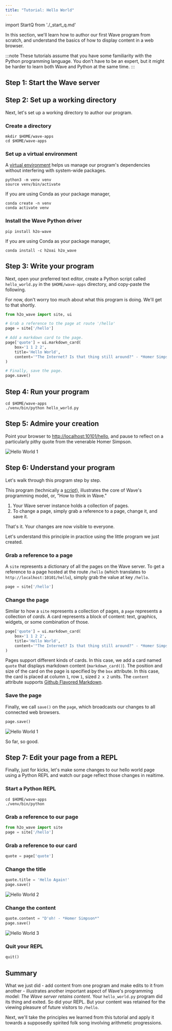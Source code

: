 ```yaml
---
title: "Tutorial: Hello World"
---
```


import StartQ from './_start_q.md'

In this section, we'll learn how to author our first Wave program from scratch, and understand the basics of how to display content in a web browser.

:::note
These tutorials assume that you have some familiarity with the Python programming language. You don't have to be an expert, but it might be harder to learn both Wave and Python at the same time.
:::

## Step 1: Start the Wave server

<StartQ/>

## Step 2: Set up a working directory

Next, let's set up a working directory to author our program.

### Create a directory
```shell
mkdir $HOME/wave-apps
cd $HOME/wave-apps
```

### Set up a virtual environment
A [virtual environment](https://docs.python.org/3/tutorial/venv.html) helps us manage our program's dependencies without interfering with system-wide packages.

```shell
python3 -m venv venv
source venv/bin/activate
```

If you are using Conda as your package manager,

```shell
conda create -n venv
conda activate venv
```

### Install the Wave Python driver

```shell
pip install h2o-wave
```

If you are using Conda as your package manager,

```shell
conda install -c h2oai h2o_wave
```

## Step 3: Write your program

Next, open your preferred text editor, create a Python script called `hello_world.py` in the `$HOME/wave-apps` directory, and copy-paste the following.

For now, don't worry too much about what this program is doing. We'll get to that shortly.

```py title="$HOME/wave-apps/hello_world.py"
from h2o_wave import site, ui

# Grab a reference to the page at route '/hello'
page = site['/hello']

# Add a markdown card to the page.
page['quote'] = ui.markdown_card(
    box='1 1 2 2',
    title='Hello World',
    content='"The Internet? Is that thing still around?" - *Homer Simpson*',
)

# Finally, save the page.
page.save()
```


## Step 4: Run your program

```shell
cd $HOME/wave-apps
./venv/bin/python hello_world.py
```

## Step 5: Admire your creation

Point your browser to [http://localhost:10101/hello](http://localhost:10101/hello), and pause to reflect on a particularly pithy quote from the venerable Homer Simpson.

![Hello World 1](assets/tutorial-hello__1.png)

## Step 6: Understand your program

Let's walk through this program step by step.

This program (technically a [script](scripts.md)), illustrates the core of Wave's programming model, or, "How to think in Wave."

1. Your Wave server instance holds a collection of pages.
2. To change a page, simply grab a reference to a page, change it, and save it.

That's it. Your changes are now visible to everyone.

Let's understand this principle in practice using the little program we just created.

### Grab a reference to a page

A `site` represents a dictionary of all the pages on the Wave server. To get a reference to a page hosted at the route `/hello` (which translates to `http://localhost:10101/hello`), simply grab the value at key `/hello`.

```py
page = site['/hello']
```

### Change the page

Similar to how a `site` represents a collection of pages, a `page` represents a collection of *cards*. A card represents a block of content: text, graphics, widgets, or some combination of those.

```py
page['quote'] = ui.markdown_card(
    box='1 1 2 2',
    title='Hello World',
    content='"The Internet? Is that thing still around?" - *Homer Simpson*',
)
```

Pages support different kinds of cards. In this case, we add a card named `quote` that displays markdown content (`markdown_card()`). The position and size of the card on the page is specified by the `box` attribute. In this case, the card is placed at column `1`, row `1`, sized `2 x 2` units. The `content` attribute supports [Github Flavored Markdown](https://guides.github.com/features/mastering-markdown/).

### Save the page

Finally, we call `save()` on the `page`, which broadcasts our changes to all connected web browsers.

```py
page.save()
```
![Hello World 1](assets/tutorial-hello__1.png)

So far, so good.

## Step 7: Edit your page from a REPL

Finally, just for kicks, let's make some changes to our hello world page using a Python REPL and watch our page reflect those changes in realtime.

### Start a Python REPL

```shell
cd $HOME/wave-apps
./venv/bin/python
```

### Grab a reference to our page

```py title=">>>"
from h2o_wave import site
page = site['/hello']
```

### Grab a reference to our card

```py title=">>>"
quote = page['quote']
```

### Change the title
```py title=">>>"
quote.title = 'Hello Again!'
page.save()
```

![Hello World 2](assets/tutorial-hello__2.png)

### Change the content

```py title=">>>"
quote.content = "D'oh! - *Homer Simpson*"
page.save()
```

![Hello World 3](assets/tutorial-hello__3.png)

### Quit your REPL

```py title=">>>"
quit()
```

## Summary

What we just did - add content from one program and make edits to it from another - illustrates another important aspect of Wave's programming model: *The Wave server retains content*. Your `hello_world.py` program did its thing and exited. So did your REPL. But your content was retained for the viewing pleasure of future visitors to `/hello`.

Next, we'll take the principles we learned from this tutorial and apply it towards a supposedly spirited folk song involving arithmetic progressions.